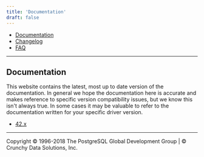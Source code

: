```yaml
---
title: 'Documentation'
draft: false
---
```


-   [Documentation](documentation)
-   [Changelog](changelog)
-   [FAQ](faq)

* * * * *

## Documentation

This website contains the latest, most up to date version of the
documentation. In general we hope the documentation here is accurate and
makes reference to specific version compatibility issues, but we know
this isn't always true. In some cases it may be valuable to refer to the
documentation written for your specific driver version.

-   [42.x](head)

* * * * *

Copyright © 1996-2018 The PostgreSQL Global Development Group | © Crunchy Data Solutions, Inc.
